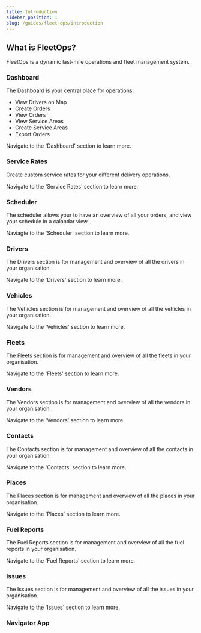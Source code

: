 ```yaml
---
title: Introduction
sidebar_position: 1
slug: /guides/fleet-ops/introduction
---
```

## What is FleetOps?

FleetOps is a dynamic last-mile operations and fleet management system. 

### Dashboard

The Dashboard is your central place for operations. 

- View Drivers on Map
- Create Orders
- View Orders
- View Service Areas
- Create Service Areas
- Export Orders

Navigate to the 'Dashboard' section to learn more. 

### Service Rates

Create custom service rates for your different delivery operations. 

Navigate to the 'Service Rates' section to learn more. 

### Scheduler

The scheduler allows your to have an overview of all your orders, and view your schedule in a calandar view. 

Naviagte to the 'Scheduler' section to learn more. 

### Drivers

The Drivers section is for management and overview of all the drivers in your organisation. 

Navigate to the 'Drivers' section to learn more. 

### Vehicles

The Vehicles section is for management and overview of all the vehicles in your organisation. 

Navigate to the 'Vehicles' section to learn more. 

### Fleets

The Fleets section is for management and overview of all the fleets in your organisation. 

Navigate to the 'Fleets' section to learn more. 

### Vendors

The Vendors section is for management and overview of all the vendors in your organisation. 

Navigate to the 'Vendors' section to learn more. 

### Contacts

The Contacts section is for management and overview of all the contacts in your organisation. 

Navigate to the 'Contacts' section to learn more. 

### Places

The Places section is for management and overview of all the places in your organisation. 

Navigate to the 'Places' section to learn more. 

### Fuel Reports

The Fuel Reports section is for management and overview of all the fuel reports in your organisation. 

Navigate to the 'Fuel Reports' section to learn more. 

### Issues

The Issues section is for management and overview of all the issues in your organisation. 

Navigate to the 'Issues' section to learn more. 

### Navigator App



